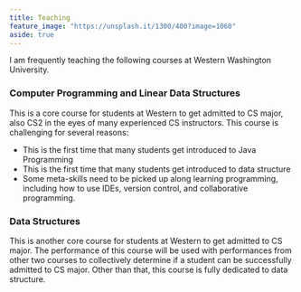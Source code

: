 ```yaml
---
title: Teaching
feature_image: "https://unsplash.it/1300/400?image=1060"
aside: true
---
```


I am frequently teaching the following courses at Western Washington University.

### Computer Programming and Linear Data Structures

This is a core course for students at Western to get admitted to CS major, also CS2 in the eyes of many experienced CS instructors. This course is challenging for several reasons:

* This is the first time that many students get introduced to Java Programming
* This is the first time that many students get introduced to data structure
* Some meta-skills need to be picked up along learning programming, including how to use IDEs, version control, and collaborative programming.

### Data Structures

This is another core course for students at Western to get admitted to CS major. The performance of this course will be used with performances from other two courses to collectively determine if a student can be successfully admitted to CS major. Other than that, this course is fully dedicated to data structure. 